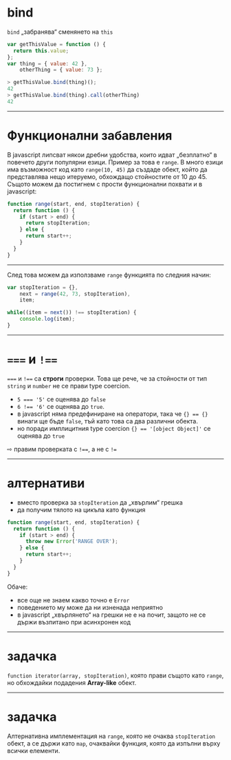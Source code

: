 # bind
`bind` „забранява“ сменянето на `this`

```javascript
var getThisValue = function () {
  return this.value;
};
var thing = { value: 42 },
    otherThing = { value: 73 };
```

```javascript
> getThisValue.bind(thing)();
42
> getThisValue.bind(thing).call(otherThing)
42
```

---

# Функционални забавления

В javascript липсват някои дребни удобства, които идват „безплатно“ в повечето други популярни езици. Пример за това е `range`. В много езици има възможност код като `range(10, 45)` да създаде обект, който да представлява нещо итеруемо, обхождащо стойностите от 10 до 45. Същото можем да постигнем с прости функционални похвати и в javascript:

```javascript
function range(start, end, stopIteration) {
  return function () {
    if (start > end) {
      return stopIteration;
    } else {
      return start++;
    }
  }
}
```

---

След това можем да използваме `range` функцията по следния начин:

```javascript
var stopIteration = {},
    next = range(42, 73, stopIteration),
    item;

while((item = next()) !== stopIteration) {
    console.log(item);
}
```

---

# `===` и `!==`

`===` и `!==` са **строги** проверки. Това ще рече, че за стойности от тип `string` и `number` не се прави type coercion.

* `5 === '5'` се оценява до `false`
* `6 !== '6'` се оценява до `true`.
* в javascript няма предефиниране на оператори, така че `{} == {}` винаги ще бъде `false`, тъй като това са два различни обекта.
* но поради имплицитния type coercion `{} == '[object Object]'` се оценява до `true`

⇨ правим проверката с `!==`, а не с `!=`

---

# алтернативи

* вместо проверка за `stopIteration` да „хвърлим“ грешка
* да получим тялото на цикъла като функция

```javascript
function range(start, end, stopIteration) {
  return function () {
    if (start > end) {
      throw new Error('RANGE OVER');
    } else {
      return start++;
    }
  }
}
```

Обаче:
* все още не знаем какво точно е `Error`
* поведението му може да ни изненада неприятно
* в javascript „хвърлянето“ на грешки не е на почит, защото не се държи възпитано при асинхронен код

---

# задачка

`function iterator(array, stopIteration)`, която прави същото като `range`, но обхождайки подадения **Array-like** обект.

---

# задачка

Алтернативна имплементация на `range`, която не очаква `stopIteration` обект, а се държи като `map`, очаквайки функция, която да изпълни върху всички елементи.
